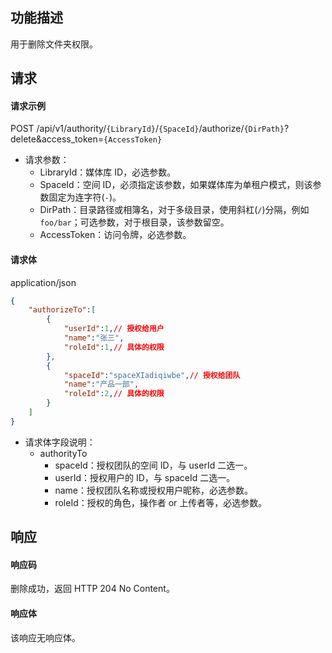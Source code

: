 ## 功能描述

用于删除文件夹权限。

## 请求

#### 请求示例  

POST /api/v1/authority/`{LibraryId}`/`{SpaceId}`/authorize/`{DirPath}`?delete&access_token=`{AccessToken}`

- 请求参数：
  - LibraryId：媒体库 ID，必选参数。
  - SpaceId：空间 ID，必须指定该参数，如果媒体库为单租户模式，则该参数固定为连字符(`-`)。
  - DirPath：目录路径或相簿名，对于多级目录，使用斜杠(`/`)分隔，例如 `foo/bar`；可选参数，对于根目录，该参数留空。
  - AccessToken：访问令牌，必选参数。

#### 请求体

application/json

```json
{
    "authorizeTo":[
        {
            "userId":1,// 授权给用户
            "name":"张三",
            "roleId":1,// 具体的权限
        },
        {
            "spaceId":"spaceXIadiqiwbe",// 授权给团队
            "name":"产品一部",
            "roleId":2,// 具体的权限
        }
    ]
}
```

- 请求体字段说明：
  - authorityTo 
    - spaceId：授权团队的空间 ID，与 userId 二选一。
    - userId：授权用户的 ID，与 spaceId 二选一。
    - name：授权团队名称或授权用户昵称，必选参数。
    - roleId：授权的角色，操作者 or 上传者等，必选参数。

## 响应

#### 响应码

删除成功，返回 HTTP 204 No Content。

#### 响应体

该响应无响应体。
